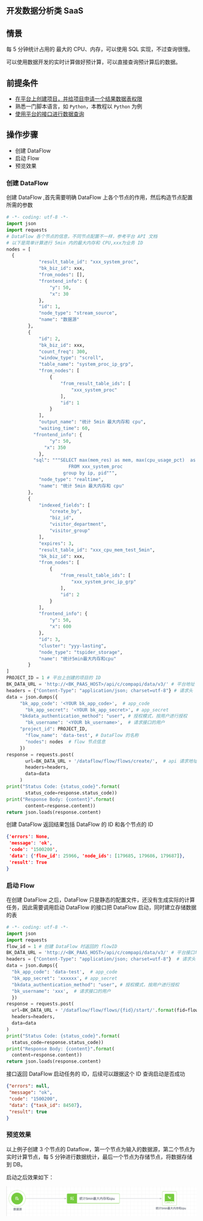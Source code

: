 ## 开发数据分析类 SaaS

## 情景

每 5 分钟统计占用的 最大的 CPU、内存，可以使用 SQL 实现，不过查询很慢。

可以使用数据开发的实时计算做好预计算，可以直接查询预计算后的数据。


## 前提条件

- [在平台上创建项目，并给项目申请一个结果数据表权限](../user-guide/user-center/projects.md)
- 熟悉一门脚本语言，如 `Python`，本教程以 `Python` 为例
- [使用平台的接口进行数据查询](../user-guide/auth-management/token.md) 

## 操作步骤

- 创建 DataFlow
- 启动 Flow
- 预览效果
  

### 创建 DataFlow

创建 DataFlow ,首先需要明确 DataFlow 上各个节点的作用，然后构造节点配置所需的参数

```python
# -*- coding: utf-8 -*-
import json
import requests
# DataFlow 各个节点的信息，不同节点配置不一样，参考平台 API 文档
# 以下是简单计算进行 5min 内的最大内存和 CPU,xxx为业务 ID
nodes = [
  {
            "result_table_id": "xxx_system_proc",
            "bk_biz_id": xxx,
            "from_nodes": [],
            "frontend_info": {
                "y": 50,
                "x": 30
            },
            "id": 1,
            "node_type": "stream_source",
            "name": "数据源"
        },
        {
            "id": 2,
            "bk_biz_id": xxx,
            "count_freq": 300,
            "window_type": "scroll",
            "table_name": "system_proc_ip_grp",
            "from_nodes": [
                {
                    "from_result_table_ids": [
                        "xxx_system_proc"
                    ],
                    "id": 1
                }
            ],
            "output_name": "统计 5min 最大内存和 cpu",
            "waiting_time": 60,
          "frontend_info": {
                "y": 50,
              "x": 350
            },
          "sql": """SELECT max(mem_res) as mem, max(cpu_usage_pct)  as cpu_usage_pct,max(mem_usage_pct) as mem_usage_pct,ip,pid
                       FROM xxx_system_proc 
                     group by ip, pid""",
            "node_type": "realtime",
            "name": "统计 5min 最大内存和 cpu"
        },
        {
            "indexed_fields": [
                "create_by",
                "biz_id",
                "visitor_department",
                "visitor_group"
            ],
            "expires": 3,
            "result_table_id": "xxx_cpu_mem_test_5min",
            "bk_biz_id": xxx,
            "from_nodes": [
                {
                    "from_result_table_ids": [
                        "xxx_system_proc_ip_grp"
                    ],
                    "id": 2
                }
            ],
            "frontend_info": {
                "y": 50,
                "x": 600
            },
            "id": 3,
            "cluster": "yyy-lasting",
            "node_type": "tspider_storage",
            "name": "统计5min最大内存和cpu"
        }
]  
PROJECT_ID = 1 # 平台上创建的项目的 ID
BK_DATA_URL = 'http://<BK_PAAS_HOST>/api/c/compapi/data/v3/' # 平台地址
headers = {"Content-Type": "application/json; charset=utf-8"} # 请求头
data = json.dumps({
     "bk_app_code": '<YOUR bk_app_code>',  # app_code
       "bk_app_secret": '<YOUR bk_app_secret>', # app_secret
     "bkdata_authentication_method": "user", # 授权模式，按用户进行授权
       "bk_username": '<YOUR bk_username>',  # 请求接口的用户
     "project_id": PROJECT_ID, 
       "flow_name": 'data-test', # DataFlow 的名称
       "nodes": nodes  # flow 节点信息
     })
response = requests.post(
       url=BK_DATA_URL + '/dataflow/flow/flows/create/',  # api 请求地址
       headers=headers,
       data=data
     )
print("Status Code: {status_code}".format(
       status_code=response.status_code))
print("Response Body: {content}".format(
       content=response.content))
return json.loads(response.content)
```

创建 DataFlow 返回结果包括 DataFlow 的 ID 和各个节点的 ID 

```json     
{'errors': None,
 'message': 'ok', 
 'code': '1500200',
 'data': {'flow_id': 25966, 'node_ids': [179685, 179686, 179687]}, 
 'result': True
}
```
  
### 启动 Flow
  
在创建 DataFlow 之后，DataFlow 只是静态的配置文件，还没有生成实际的计算任务，因此需要调用启动 DataFlow 的接口把 DataFlow 启动，同时建立存储数据的表
  
```python
# -*- coding: utf-8 -*-
import json
import requests
flow_id = 1 # 创建 DataFlow 时返回的 flowID
BK_DATA_URL = 'http://<BK_PAAS_HOST>/api/c/compapi/data/v3/' # 平台接口地址
headers = {"Content-Type": "application/json; charset=utf-8"}  # 请求头
data = json.dumps({
  "bk_app_code": 'data-test',  # app_code
  "bk_app_secret": 'xxxxxx', # app_secret
  "bkdata_authentication_method": "user", # 授权模式，按用户进行授权
  "bk_username": 'xxx',  # 请求接口的用户
  })
response = requests.post(
  url=BK_DATA_URL + '/dataflow/flow/flows/{fid}/start/'.format(fid=flow_id), # flow_id
  headers=headers,
  data=data
)
print("Status Code: {status_code}".format(
  status_code=response.status_code))
print("Response Body: {content}".format(
  content=response.content))
return json.loads(response.content)
```


接口返回 DataFlow 启动任务的 ID，后续可以跟据这个 ID 查询启动是否成功

```json
{"errors": null, 
 "message": "ok", 
 "code": "1500200",
 "data": {"task_id": 84507}, 
 "result": true
}
```
  

### 预览效果

以上例子创建 3 个节点的 Dataflow，第一个节点为输入的数据源，第二个节点为实时计算节点，每 5 分钟进行数据统计，最后一个节点为存储节点，将数据存储到 DB。

启动之后效果如下：

![image-20200412163554225](media/image-20200412163554225.png)



